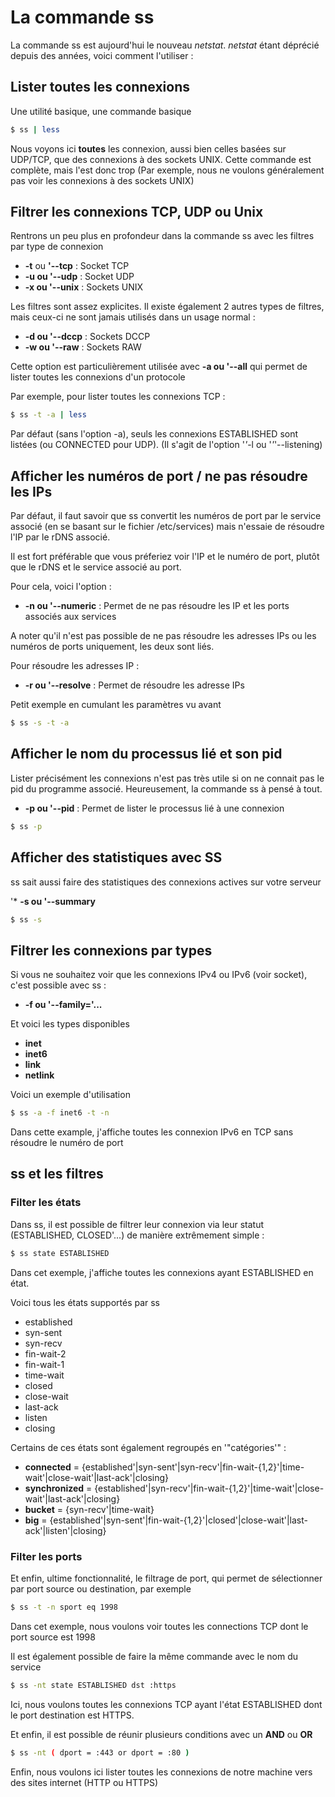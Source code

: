 # La commande ss

La commande ss est aujourd'hui le nouveau *netstat*. *netstat* étant
déprécié depuis des années, voici comment l'utiliser :

## Lister toutes les connexions

Une utilité basique, une commande basique

``` bash
$ ss | less
```

Nous voyons ici **toutes** les connexion, aussi bien celles basées sur
UDP/TCP, que des connexions à des sockets UNIX. Cette commande est
complète, mais l'est donc trop (Par exemple, nous ne voulons
généralement pas voir les connexions à des sockets UNIX)

## Filtrer les connexions TCP, UDP ou Unix

Rentrons un peu plus en profondeur dans la commande ss avec les filtres
par type de connexion

-   **-t** ou **'--tcp** : Socket TCP
-   **-u ou '--udp** : Socket UDP
-   **-x ou '--unix** : Sockets UNIX

Les filtres sont assez explicites. Il existe également 2 autres types de
filtres, mais ceux-ci ne sont jamais utilisés dans un usage normal :

-   **-d ou '--dccp** : Sockets DCCP
-   **-w ou '--raw** : Sockets RAW

Cette option est particulièrement utilisée avec **-a ou '--all** qui
permet de lister toutes les connexions d'un protocole

Par exemple, pour lister toutes les connexions TCP :

``` bash
$ ss -t -a | less
```

Par défaut (sans l'option -a), seuls les connexions ESTABLISHED sont
listées (ou CONNECTED pour UDP). (Il s'agit de l'option '*'*-l ou
'*'*'--listening)

## Afficher les numéros de port / ne pas résoudre les IPs

Par défaut, il faut savoir que ss convertit les numéros de port par le
service associé (en se basant sur le fichier /etc/services) mais
n'essaie de résoudre l'IP par le rDNS associé.

Il est fort préférable que vous préferiez voir l'IP et le numéro de
port, plutôt que le rDNS et le service associé au port.

Pour cela, voici l'option :

-   **-n ou '--numeric** : Permet de ne pas résoudre les IP et les ports
    associés aux services

A noter qu'il n'est pas possible de ne pas résoudre les adresses IPs
ou les numéros de ports uniquement, les deux sont liés.

Pour résoudre les adresses IP :

-   **-r ou '--resolve** : Permet de résoudre les adresse IPs

Petit exemple en cumulant les paramètres vu avant

``` bash
$ ss -s -t -a
```

## Afficher le nom du processus lié et son pid

Lister précisément les connexions n'est pas très utile si on ne connait
pas le pid du programme associé. Heureusement, la commande ss à pensé à
tout.

-   **-p ou '--pid** : Permet de lister le processus lié à une connexion

``` bash
$ ss -p
```

## Afficher des statistiques avec SS

ss sait aussi faire des statistiques des connexions actives sur votre
serveur

'* **-s ou '--summary**

``` bash
$ ss -s
```

## Filtrer les connexions par types

Si vous ne souhaitez voir que les connexions IPv4 ou IPv6 (voir socket),
c'est possible avec ss :

-   **-f ou '--family='...**

Et voici les types disponibles

-   **inet**
-   **inet6**
-   **link**
-   **netlink**

Voici un exemple d'utilisation

``` bash
$ ss -a -f inet6 -t -n
```

Dans cette example, j'affiche toutes les connexion IPv6 en TCP sans
résoudre le numéro de port

## ss et les filtres

### Filter les états

Dans ss, il est possible de filtrer leur connexion via leur statut
(ESTABLISHED, CLOSED'...) de manière extrêmement simple :

``` bash
$ ss state ESTABLISHED
```

Dans cet exemple, j'affiche toutes les connexions ayant ESTABLISHED en
état.

Voici tous les états supportés par ss

-   established
-   syn-sent
-   syn-recv
-   fin-wait-2
-   fin-wait-1
-   time-wait
-   closed
-   close-wait
-   last-ack
-   listen
-   closing

Certains de ces états sont également regroupés en '"catégories'" :

-   **connected** =
    {established'|syn-sent'|syn-recv'|fin-wait-{1,2}'|time-wait'|close-wait'|last-ack'|closing}
-   **synchronized** =
    {established'|syn-recv'|fin-wait-{1,2}'|time-wait'|close-wait'|last-ack'|closing}
-   **bucket** = {syn-recv'|time-wait}
-   **big** =
    {established'|syn-sent'|fin-wait-{1,2}'|closed'|close-wait'|last-ack'|listen'|closing}

### Filter les ports

Et enfin, ultime fonctionnalité, le filtrage de port, qui permet de
sélectionner par port source ou destination, par exemple

``` bash
$ ss -t -n sport eq 1998
```

Dans cet exemple, nous voulons voir toutes les connections TCP dont le
port source est 1998

Il est également possible de faire la même commande avec le nom du
service

``` bash
$ ss -nt state ESTABLISHED dst :https
```

Ici, nous voulons toutes les connexions TCP ayant l'état ESTABLISHED
dont le port destination est HTTPS.

Et enfin, il est possible de réunir plusieurs conditions avec un **AND**
ou **OR**

``` bash
$ ss -nt ( dport = :443 or dport = :80 )
```

Enfin, nous voulons ici lister toutes les connexions de notre machine
vers des sites internet (HTTP ou HTTPS)
